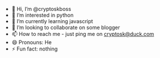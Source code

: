- 👋 Hi, I’m @cryptoskboss
- 👀 I’m interested in python 
- 🌱 I’m currently learning javascript 
- 💞️ I’m looking to collaborate on some blogger
- 📫 How to reach me - just ping me on cryptosk@duck.com
- 😄 Pronouns: He
- ⚡ Fun fact: nothing 

<!---
cryptoskboss/cryptoskboss is a ✨ special ✨ repository because its `README.md` (this file) appears on your GitHub profile.
You can click the Preview link to take a look at your changes.
--->
